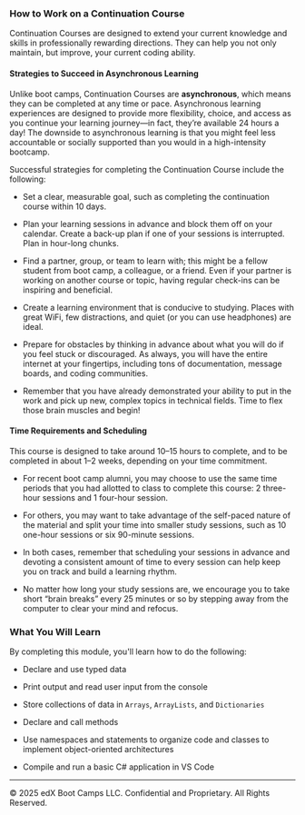 ### How to Work on a Continuation Course

Continuation Courses are designed to extend your current knowledge and skills in professionally rewarding directions. They can help you not only maintain, but improve, your current coding ability. 

#### Strategies to Succeed in Asynchronous Learning

Unlike boot camps, Continuation Courses are **asynchronous**, which means they can be completed at any time or pace. Asynchronous learning experiences are designed to provide more flexibility, choice, and access as you continue your learning journey&mdash;in fact, they’re available 24 hours a day! The downside to asynchronous learning is that you might feel less accountable or socially supported than you would in a high-intensity bootcamp.

Successful strategies for completing the Continuation Course include the following:

* Set a clear, measurable goal, such as completing the continuation course within 10 days. 

* Plan your learning sessions in advance and block them off on your calendar. Create a back-up plan if one of your sessions is interrupted. Plan in hour-long chunks.

* Find a partner, group, or team to learn with; this might be a fellow student from boot camp, a colleague, or a friend. Even if your partner is working on another course or topic, having regular check-ins can be inspiring and beneficial.

* Create a learning environment that is conducive to studying. Places with great WiFi, few distractions, and quiet (or you can use headphones) are ideal.

* Prepare for obstacles by thinking in advance about what you will do if you feel stuck or discouraged. As always, you will have the entire internet at your fingertips, including tons of documentation, message boards, and coding communities.

* Remember that you have already demonstrated your ability to put in the work and pick up new, complex topics in technical fields. Time to flex those brain muscles and begin!

#### Time Requirements and Scheduling

This course is designed to take around 10&ndash;15 hours to complete, and to be completed in about 1&ndash;2 weeks, depending on your time commitment.

* For recent boot camp alumni, you may choose to use the same time periods that you had allotted to class to complete this course: 2 three-hour sessions and 1 four-hour session.

* For others, you may want to take advantage of the self-paced nature of the material and split your time into smaller study sessions, such as 10 one-hour sessions or six 90-minute sessions.

* In both cases, remember that scheduling your sessions in advance and devoting a consistent amount of time to every session can help keep you on track and build a learning rhythm.

* No matter how long your study sessions are, we encourage you to take short “brain breaks” every 25 minutes or so by stepping away from the computer to clear your mind and refocus.

### What You Will Learn

By completing this module, you'll learn how to do the following:

* Declare and use typed data

* Print output and read user input from the console

* Store collections of data in `Arrays`, `ArrayLists`, and `Dictionaries`

* Declare and call methods

* Use namespaces and statements to organize code and classes to implement object-oriented architectures

* Compile and run a basic C# application in VS Code

---

© 2025 edX Boot Camps LLC. Confidential and Proprietary. All Rights Reserved.

